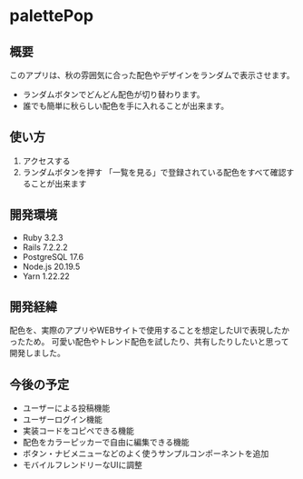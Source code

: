 # palettePop

## 概要
このアプリは、秋の雰囲気に合った配色やデザインをランダムで表示させます。
- ランダムボタンでどんどん配色が切り替わります。
- 誰でも簡単に秋らしい配色を手に入れることが出来ます。

## 使い方
1. アクセスする
2. ランダムボタンを押す
「一覧を見る」で登録されている配色をすべて確認することが出来ます

## 開発環境
- Ruby 3.2.3
- Rails 7.2.2.2  
- PostgreSQL 17.6 
- Node.js 20.19.5
- Yarn 1.22.22

## 開発経緯
配色を、実際のアプリやWEBサイトで使用することを想定したUIで表現したかったため。
可愛い配色やトレンド配色を試したり、共有したりしたいと思って開発しました。

## 今後の予定
- ユーザーによる投稿機能
- ユーザーログイン機能
- 実装コードをコピペできる機能
- 配色をカラーピッカーで自由に編集できる機能
- ボタン・ナビメニューなどのよく使うサンプルコンポーネントを追加
- モバイルフレンドリーなUIに調整
